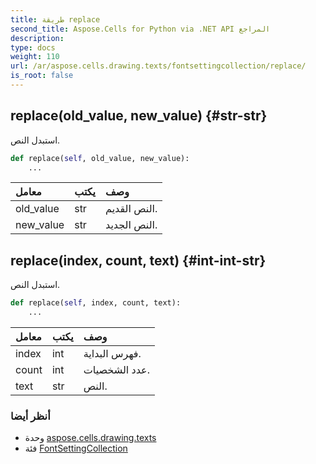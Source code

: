 ```yaml
---
title: طريقة replace
second_title: Aspose.Cells for Python via .NET API المراجع
description:
type: docs
weight: 110
url: /ar/aspose.cells.drawing.texts/fontsettingcollection/replace/
is_root: false
---
```

##  replace(old_value, new_value) {#str-str}
استبدل النص.



```python
def replace(self, old_value, new_value):
    ...
```


| معامل| يكتب| وصف|
| :- | :- | :- |
| old_value | str | النص القديم.|
| new_value | str | النص الجديد.|


##  replace(index, count, text) {#int-int-str}
استبدل النص.



```python
def replace(self, index, count, text):
    ...
```


| معامل| يكتب| وصف|
| :- | :- | :- |
| index | int | فهرس البداية.|
| count | int | عدد الشخصيات.|
| text | str | النص.|



###  أنظر أيضا
* وحدة [aspose.cells.drawing.texts](../../)
* فئة [FontSettingCollection](/cells/python-net/ar/aspose.cells.drawing.texts/fontsettingcollection)
